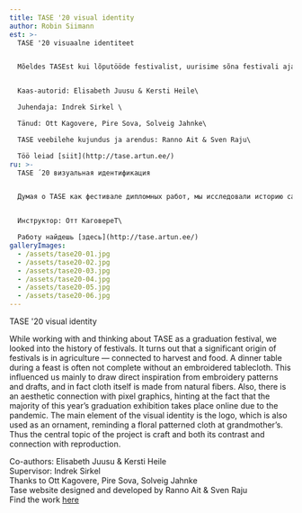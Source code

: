 ```yaml
---
title: TASE '20 visual identity
author: Robin Siimann
est: >-
  TASE '20 visuaalne identiteet


  Mõeldes TASEst kui lõputööde festivalist, uurisime sõna festivali ajalugu ning selgus et festival on ajaloos tihedalt seostatud lõikusaja, saagi ning toiduga. Pidulikult toidulaualt ei puudu tihti tikitud kate, millest saime inspiratsiooni tikkimismustrite ja -kavandite näol ning justnimelt viljast riiet tehaksegi. Tikitud katte puhul tekib ka esteetiline paralleel pikselgraafikaga, mis haakub asjaoluga, et suur osa selleaastasest näitusest toimub pandeemia tõttu internetis. Visuaalse identiteedi põhielemendiks on TASE logo, mis on kasutusel korduva ornamendina, meenutades justkui mõnda lillelist rätikut vanaema juures. Seega on projekti keskseks lähtepunktiks käsitöö ja selle vastandus ja suhe reproduktsiooniga.


  Kaas-autorid: Elisabeth Juusu & Kersti Heile\

  Juhendaja: Indrek Sirkel \

  Tänud: Ott Kagovere, Pire Sova, Solveig Jahnke\

  TASE veebilehe kujundus ja arendus: Ranno Ait & Sven Raju\

  Töö leiad [siit](http://tase.artun.ee/)
ru: >-
  TASE ´20 визуальная идентификация


  Думая о TASE как фестивале дипломных работ, мы исследовали историю самого слова “фестиваль” и оказалось, что слово часто ассоциируется со временем сбора урожая и с пиром. Праздничный стол также часто покрыт скатертью с вышивкой, которая вдохновила нас своими рисунками и узорами, и именно ткань делается из урожая. Вышитая скатерть также напоминает пиксельную графику, что связано с тем, что значительная часть выставок этого года проходит онлайн из-за пандемии. Основным элементом визуальной идентичности является логотип TASE, используемый в качестве повторяющегося узора, напоминающий один из бабушкиных платков. Таким образом, центральным исходным пунктом проекта является рукоделие и его противоположность и отношение с воспроизведением.


  Инструктор: Отт КаговереT\

  Работу найдешь [здесь](http://tase.artun.ee/)
galleryImages:
  - /assets/tase20-01.jpg
  - /assets/tase20-02.jpg
  - /assets/tase20-03.jpg
  - /assets/tase20-04.jpg
  - /assets/tase20-05.jpg
  - /assets/tase20-06.jpg
---
```

TASE '20 visual identity

While working with and thinking about TASE as a graduation festival, we looked into the history of festivals. It turns out that a significant origin of festivals is in agriculture — connected to harvest and food. A dinner table during a feast is often not complete without an embroidered tablecloth. This influenced us mainly to draw direct inspiration from embroidery patterns and drafts, and in fact cloth itself is made from natural fibers. Also, there is an aesthetic connection with pixel graphics, hinting at the fact that the majority of this year’s graduation exhibition takes place online due to the pandemic. The main element of the visual identity is the logo, which is also used as an ornament, reminding a floral patterned cloth at grandmother’s. Thus the central topic of the project is craft and both its contrast and connection with reproduction.

Co-authors: Elisabeth Juusu & Kersti Heile\
Supervisor: Indrek Sirkel\
Thanks to Ott Kagovere, Pire Sova, Solveig Jahnke\
Tase website designed and developed by Ranno Ait & Sven Raju\
Find the work [here](http://tase.artun.ee/)